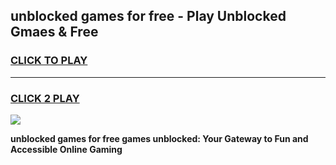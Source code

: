 
## unblocked games for free - Play Unblocked Gmaes & Free
<h3>
<a href="https://premium.freeplayer.one?title=unblocked_games_for_free&ref=19F">CLICK TO PLAY</a></h3>
<hr>

<h3>
<a href="https://premium.freeplayer.one?title=unblocked_games_for_free&ref=19F">CLICK 2 PLAY</a>
  
</h3>

<a href="https://premium.freeplayer.one?title=unblocked_games_for_free&ref=19F/"><img src="https://clearcache.store/games.png"></a>


**unblocked games for free games unblocked: Your Gateway to Fun and Accessible Online Gaming**
